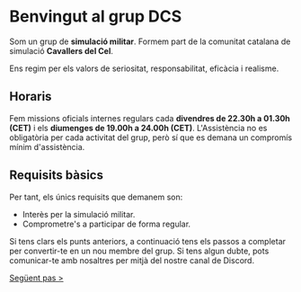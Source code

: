 # **Benvingut al grup DCS**

Som un grup de **simulació militar**. Formem part de la comunitat catalana de simulació **Cavallers del Cel**.

Ens regim per els valors de seriositat, responsabilitat, eficàcia i realisme.

## Horaris

Fem missions oficials internes regulars cada **divendres de 22.30h a 01.30h (CET)** i els **diumenges de 19.00h a 24.00h (CET)**. L'Assistència no es obligatòria per cada activitat del grup, però sí que es demana un compromís mínim d'assistència.

## Requisits bàsics

Per tant, els únics requisits que demanem son:

* Interès per la simulació militar.
* Comprometre's a participar de forma regular.

Si tens clars els punts anteriors, a continuació tens els passos a completar per convertir-te en un nou membre del grup. Si tens algun dubte, pots comunicar-te amb nosaltres per mitjà del nostre canal de Discord.

[Següent pas >](/gn/pas1)
